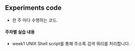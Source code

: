 ## Experiments code

* 한 주 마다 수행하는 코드.


#### 주차별 실습 내용

* week1 
  UNIX Shell script를 통해 주소록 검색 쿼리를 처리합니다.
  
  
